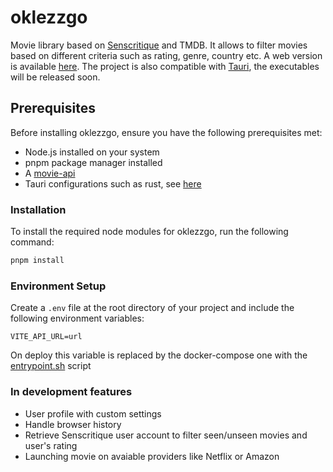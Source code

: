 # oklezzgo

Movie library based on [Senscritique](https://www.senscritique.com/search?page=1) and TMDB. It allows to filter movies based on different criteria such as rating, genre, country etc. A web version is available [here](https://oklezzgo.jeremy-grijol.com/). The project is also compatible with [Tauri](https://tauri.app/), the executables will be released soon.

## Prerequisites

Before installing oklezzgo, ensure you have the following prerequisites met:

- Node.js installed on your system
- pnpm package manager installed
- A [movie-api](https://github.com/fethca/movie-api)
- Tauri configurations such as rust, see [here](https://tauri.app/v1/guides/getting-started/prerequisites)

### Installation

To install the required node modules for oklezzgo, run the following command:

```sh
pnpm install
```

### Environment Setup

Create a `.env` file at the root directory of your project and include the following environment variables:

```
VITE_API_URL=url

```

On deploy this variable is replaced by the docker-compose one with the [entrypoint.sh](https://github.com/fethca/oklezzgo/blob/main/entrypoint.sh) script 

### In development features

- User profile with custom settings
- Handle browser history
- Retrieve Senscritique user account to filter seen/unseen movies and user's rating
- Launching movie on avaiable providers like Netflix or Amazon
